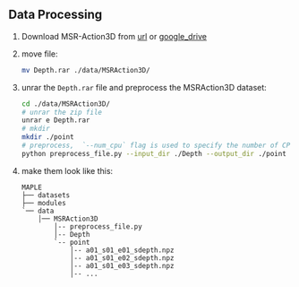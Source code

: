 

## Data Processing

1. Download MSR-Action3D from [url](http://wangjiangb.github.io/my_data.html) or [google_drive](https://drive.google.com/file/d/1djwAK3oZTAIFbCz531eClxINmsZgGO_H/view?usp=sharing)
2. move file:

    ```bash
    mv Depth.rar ./data/MSRAction3D/
    ```

3. unrar the `Depth.rar` file and preprocess the MSRAction3D dataset:
    ```bash
    cd ./data/MSRAction3D/
    # unrar the zip file
    unrar e Depth.rar
    # mkdir
    mkdir ./point
    # preprocess,  `--num_cpu` flag is used to specify the number of CPUs to use during parallel processing.
    python preprocess_file.py --input_dir ./Depth --output_dir ./point --num_cpu 8
    ```
4. make them look like this:
    ```text
    MAPLE
    ├── datasets
    ├── modules
    `── data
        │── MSRAction3D
            │-- preprocess_file.py
            │-- Depth
            `-- point
                │-- a01_s01_e01_sdepth.npz
                │-- a01_s01_e02_sdepth.npz
                │-- a01_s01_e03_sdepth.npz
                │-- ...

    ```
